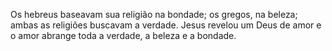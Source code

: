 ﻿Os hebreus baseavam sua religião na bondade; os gregos, na beleza; ambas as religiões buscavam a verdade. Jesus revelou um Deus de amor e o amor abrange toda a verdade, a beleza e a bondade.